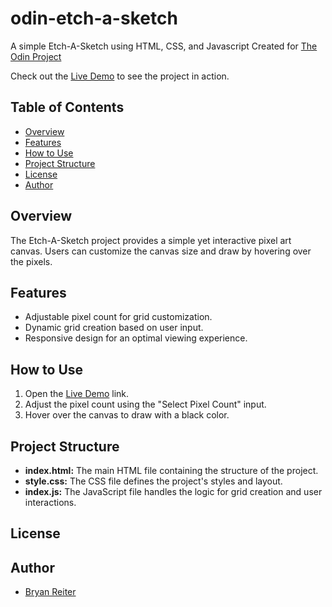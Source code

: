 # odin-etch-a-sketch
A simple Etch-A-Sketch using HTML, CSS, and Javascript
Created for [The Odin Project](https://www.theodinproject.com/dashboard)

Check out the [Live Demo](https://bryanreiter.github.io/odin-etch-a-sketch/) to see the project in action.

## Table of Contents
- [Overview](#overview)
- [Features](#features)
- [How to Use](#how-to-use)
- [Project Structure](#project-structure)
- [License](#license)
- [Author](#author)

## Overview

The Etch-A-Sketch project provides a simple yet interactive pixel art canvas. Users can customize the canvas size and draw by hovering over the pixels.

## Features

- Adjustable pixel count for grid customization.
- Dynamic grid creation based on user input.
- Responsive design for an optimal viewing experience.

## How to Use

1. Open the [Live Demo](https://bryanreiter.github.io/odin-etch-a-sketch/) link.
2. Adjust the pixel count using the "Select Pixel Count" input.
3. Hover over the canvas to draw with a black color.

## Project Structure

- **index.html:** The main HTML file containing the structure of the project.
- **style.css:** The CSS file defines the project's styles and layout.
- **index.js:** The JavaScript file handles the logic for grid creation and user interactions.

## License

## Author

- [Bryan Reiter](https://github.com/bryanreiter)
